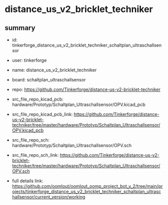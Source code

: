 # distance_us_v2_bricklet_techniker
 
## summary 
* id: tinkerforge_distance_us_v2_bricklet_techniker_schaltplan_ultraschallsensor
* user: tinkerforge
* name: distance_us_v2_bricklet_techniker
* board: schaltplan_ultraschallsensor
* repo: https://github.com/Tinkerforge/distance-us-v2-bricklet-techniker
* src_file_repo_kicad_pcb: hardware/Prototyp/Schaltplan_Ultraschallsensor/OPV.kicad_pcb
* src_file_repo_kicad_pcb_link: https://github.com/Tinkerforge/distance-us-v2-bricklet-techniker/tree/master/hardware/Prototyp/Schaltplan_Ultraschallsensor/OPV.kicad_pcb


* src_file_repo_sch: hardware/Prototyp/Schaltplan_Ultraschallsensor/OPV.sch
* src_file_repo_sch_link: https://github.com/Tinkerforge/distance-us-v2-bricklet-techniker/tree/master/hardware/Prototyp/Schaltplan_Ultraschallsensor/OPV.sch
* full details link: https://github.com/oomlout/oomlout_oomp_project_bot_v_2/tree/main/projects/tinkerforge_distance_us_v2_bricklet_techniker_schaltplan_ultraschallsensor/current_version/working  







